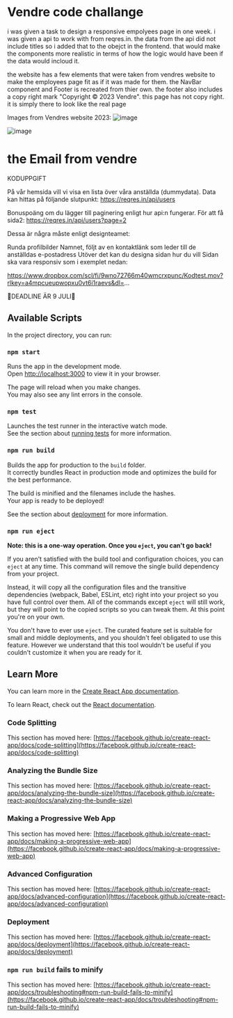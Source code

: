 # Vendre code challange
i was given a task to design a responsive empolyees page in one week. i was given a api to work with from reqres.in. the data from the api did not include titles so i added that to the obejct in the frontend. that would make the components more realistic in terms of how the logic would have been if the data would incloud it.

the website has a few elements that were taken from vendres website to make the employees page fit as if it was made for them. the NavBar component and Footer is recreated from thier own. the footer also includes a copy right mark "Copyright © 2023 Vendre". this page has not copy right. it is simply there to look like the real page

Images from Vendres website 2023:
![image](https://github.com/Willi0t/vendre-code-challange/assets/113394429/9c0427c6-57f3-4b69-ac6c-72a80952caa0)


![image](https://github.com/Willi0t/vendre-code-challange/assets/113394429/b4d7368e-adb7-45d1-b562-3ac7bc829e70)

# the Email from vendre

KODUPPGIFT

På vår hemsida vill vi visa en lista över våra anställda (dummydata). Data kan hittas på följande slutpunkt: https://reqres.in/api/users

Bonuspoäng om du lägger till paginering enligt hur api:n fungerar.
För att få sida2: https://reqres.in/api/users?page=2

Dessa är några måste enligt designteamet:

Runda profilbilder
Namnet, följt av en kontaktlänk som leder till de anställdas e-postadress
Utöver det kan du designa sidan hur du vill
Sidan ska vara responsiv som i exemplet nedan:

https://www.dropbox.com/scl/fi/9wno72766m40wmcrxpunc/Kodtest.mov?rlkey=a4mpcueupwopxu0vt6i1raevs&dl=...

👊DEADLINE ÄR 9 JULI👊

## Available Scripts

In the project directory, you can run:

### `npm start`

Runs the app in the development mode.\
Open [http://localhost:3000](http://localhost:3000) to view it in your browser.

The page will reload when you make changes.\
You may also see any lint errors in the console.

### `npm test`

Launches the test runner in the interactive watch mode.\
See the section about [running tests](https://facebook.github.io/create-react-app/docs/running-tests) for more information.

### `npm run build`

Builds the app for production to the `build` folder.\
It correctly bundles React in production mode and optimizes the build for the best performance.

The build is minified and the filenames include the hashes.\
Your app is ready to be deployed!

See the section about [deployment](https://facebook.github.io/create-react-app/docs/deployment) for more information.

### `npm run eject`

**Note: this is a one-way operation. Once you `eject`, you can't go back!**

If you aren't satisfied with the build tool and configuration choices, you can `eject` at any time. This command will remove the single build dependency from your project.

Instead, it will copy all the configuration files and the transitive dependencies (webpack, Babel, ESLint, etc) right into your project so you have full control over them. All of the commands except `eject` will still work, but they will point to the copied scripts so you can tweak them. At this point you're on your own.

You don't have to ever use `eject`. The curated feature set is suitable for small and middle deployments, and you shouldn't feel obligated to use this feature. However we understand that this tool wouldn't be useful if you couldn't customize it when you are ready for it.

## Learn More

You can learn more in the [Create React App documentation](https://facebook.github.io/create-react-app/docs/getting-started).

To learn React, check out the [React documentation](https://reactjs.org/).

### Code Splitting

This section has moved here: [https://facebook.github.io/create-react-app/docs/code-splitting](https://facebook.github.io/create-react-app/docs/code-splitting)

### Analyzing the Bundle Size

This section has moved here: [https://facebook.github.io/create-react-app/docs/analyzing-the-bundle-size](https://facebook.github.io/create-react-app/docs/analyzing-the-bundle-size)

### Making a Progressive Web App

This section has moved here: [https://facebook.github.io/create-react-app/docs/making-a-progressive-web-app](https://facebook.github.io/create-react-app/docs/making-a-progressive-web-app)

### Advanced Configuration

This section has moved here: [https://facebook.github.io/create-react-app/docs/advanced-configuration](https://facebook.github.io/create-react-app/docs/advanced-configuration)

### Deployment

This section has moved here: [https://facebook.github.io/create-react-app/docs/deployment](https://facebook.github.io/create-react-app/docs/deployment)

### `npm run build` fails to minify

This section has moved here: [https://facebook.github.io/create-react-app/docs/troubleshooting#npm-run-build-fails-to-minify](https://facebook.github.io/create-react-app/docs/troubleshooting#npm-run-build-fails-to-minify)
